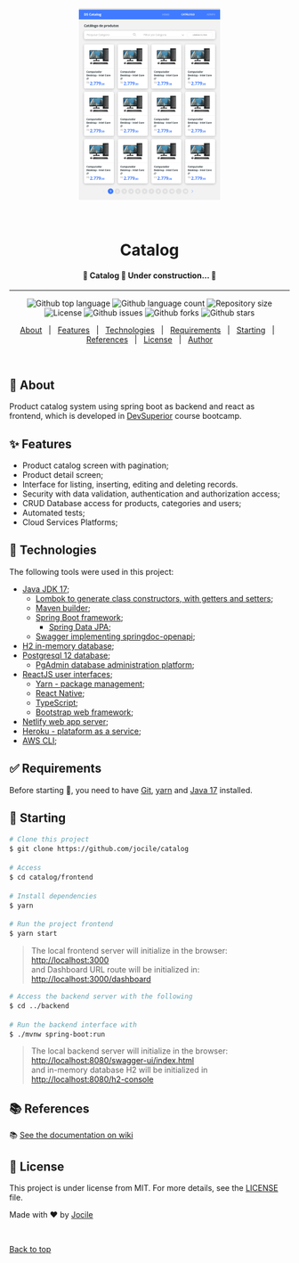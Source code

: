 <div align="center" id="top"> 
  <img src="docs/img/catalog.png" alt="Catalog" />

&#xa0;

  <!-- <a href="https://catalog.netlify.app">Demo</a> -->

<h1 align="center">Catalog</h1>

<!-- Status -->

 <h4 align="center">
	🚧  Catalog 🚀 Under construction...  🚧
 </h4>

<hr>

<p align="center">
  <img alt="Github top language" src="https://img.shields.io/github/languages/top/jocile/catalog?color=56BEB8">

  <img alt="Github language count" src="https://img.shields.io/github/languages/count/jocile/catalog?color=56BEB8">

  <img alt="Repository size" src="https://img.shields.io/github/repo-size/jocile/catalog?color=56BEB8">

  <img alt="License" src="https://img.shields.io/github/license/jocile/catalog?color=56BEB8">

  <img alt="Github issues" src="https://img.shields.io/github/issues/jocile/catalog?color=56BEB8" />

  <img alt="Github forks" src="https://img.shields.io/github/forks/jocile/catalog?color=56BEB8" />

  <img alt="Github stars" src="https://img.shields.io/github/stars/jocile/catalog?color=56BEB8" />
</p>

<p align="center">
  <a href="#dart-about">About</a> &#xa0; | &#xa0; 
  <a href="#sparkles-features">Features</a> &#xa0; | &#xa0;
  <a href="#rocket-technologies">Technologies</a> &#xa0; | &#xa0;
  <a href="#white_check_mark-requirements">Requirements</a> &#xa0; | &#xa0;
  <a href="#checkered_flag-starting">Starting</a> &#xa0; | &#xa0;
  <a href="#books-references">References</a> &#xa0; | &#xa0;
  <a href="#memo-license">License</a> &#xa0; | &#xa0;
  <a href="https://github.com/jocile" target="_blank">Author</a>
</p>

<br>

</div>

## :dart: About

Product catalog system using spring boot as backend and react as frontend, which is developed in [DevSuperior](https://devsuperior.com.br/) course bootcamp.

## :sparkles: Features

- Product catalog screen with pagination;
- Product detail screen;
- Interface for listing, inserting, editing and deleting records.
- Security with data validation, authentication and authorization access;
- CRUD Database access for products, categories and users;
- Automated tests;
- Cloud Services Platforms;

## :rocket: Technologies

The following tools were used in this project:

- [Java JDK 17](https://docs.oracle.com/en/java/javase/17/);
  - [Lombok to generate class constructors, with getters and setters](https://projectlombok.org/);
  - [Maven builder](https://maven.apache.org/);
  - [Spring Boot framework](https://glysns.gitbook.io/springframework/);
    - [Spring Data JPA](https://docs.spring.io/spring-boot/docs/2.5.6/reference/htmlsingle/#boot-features-jpa-and-spring-data);
  - [Swagger implementing springdoc-openapi](https://springdoc.org/);
- [H2 in-memory database](https://www.h2database.com/);
- [Postgresql 12 database](https://www.postgresql.org/about/news/postgresql-12-released-1976/);
  - [PgAdmin database administration platform](https://www.pgadmin.org/);
- [ReactJS user interfaces](https://pt-br.reactjs.org/);
  - [Yarn - package management](https://yarnpkg.com/);
  - [React Native](https://reactnative.dev/);
  - [TypeScript](https://www.typescriptlang.org/);
  - [Bootstrap web framework](https://getbootstrap.com/);
- [Netlify web app server](https://www.netlify.com/);
- [Heroku - plataform as a service](https://www.heroku.com/);
- [AWS CLI](https://docs.aws.amazon.com/cli/latest/userguide/cli-chap-welcome.html);

## :white_check_mark: Requirements

Before starting :checkered_flag:, you need to have [Git](https://git-scm.com), [yarn](https://yarnpkg.com/) and [Java 17](https://docs.oracle.com/en/java/javase/17/) installed.

## :checkered_flag: Starting

```bash
# Clone this project
$ git clone https://github.com/jocile/catalog

# Access
$ cd catalog/frontend

# Install dependencies
$ yarn

# Run the project frontend
$ yarn start
```

> The local frontend server will initialize in the browser: <http://localhost:3000>\
> and Dashboard URL route will be initialized in: <http://localhost:3000/dashboard>

```bash
# Access the backend server with the following
$ cd ../backend

# Run the backend interface with
$ ./mvnw spring-boot:run
```

> The local backend server will initialize in the browser: <http://localhost:8080/swagger-ui/index.html>\
> and in-memory database H2 will be initialized in <http://localhost:8080/h2-console>

## :books: References

:books: [See the documentation on wiki](https://github.com/jocile/catalog/wiki)

## :memo: License

This project is under license from MIT. For more details, see the [LICENSE](LICENSE.md) file.

Made with :heart: by <a href="https://github.com/jocile" target="_blank">Jocile</a>

&#xa0;

<a href="#top">Back to top</a>
